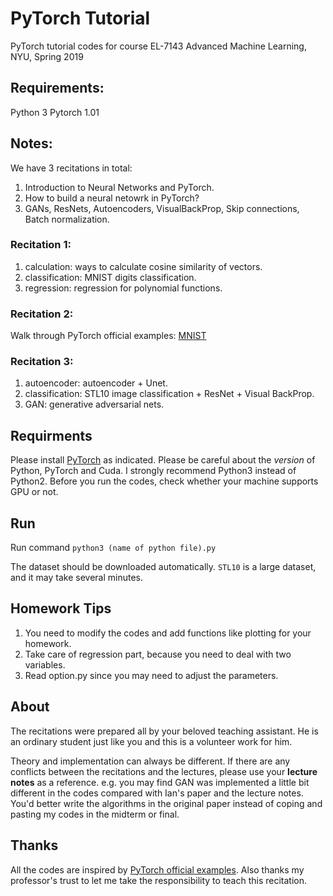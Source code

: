 # PyTorch Tutorial
PyTorch tutorial codes for course EL-7143 Advanced Machine Learning, NYU, Spring 2019

## Requirements:
Python 3
Pytorch 1.01

## Notes:
We have 3 recitations in total:
1. Introduction to Neural Networks and PyTorch.
2. How to build a neural netowrk in PyTorch?
3. GANs, ResNets, Autoencoders, VisualBackProp, Skip connections, Batch normalization.

### Recitation 1:
1. calculation: ways to calculate cosine similarity of vectors.
2. classification: MNIST digits classification.
3. regression: regression for polynomial functions.

### Recitation 2:
Walk through PyTorch official examples: [MNIST](https://github.com/pytorch/examples/tree/master/mnist)

### Recitation 3:
1. autoencoder: autoencoder + Unet.
2. classification: STL10 image classification + ResNet + Visual BackProp.
3. GAN: generative adversarial nets.

## Requirments
Please install [PyTorch](http://pytorch.org/) as indicated. Please be careful about the *version* of Python, PyTorch and Cuda. I strongly recommend Python3 instead of Python2. Before you run the codes, check whether your machine supports GPU or not.

## Run
Run command ```python3 (name of python file).py```

The dataset should be downloaded automatically. `STL10` is a large dataset, and it may take several minutes.

## Homework Tips
1. You need to modify the codes and add functions like plotting for your homework. 
2. Take care of regression part, because you need to deal with two variables.
3. Read option.py since you may need to adjust the parameters.

## About
The recitations were prepared all by your beloved teaching assistant. He is an ordinary student just like you and this is a volunteer work for him. 

Theory and implementation can always be different. If there are any conflicts between the recitations and the lectures, please use your **lecture notes** as a reference. e.g. you may find GAN was implemented a little bit different in the codes compared with Ian's paper and the lecture notes. You'd better write the algorithms in the original paper instead of coping and pasting my codes in the midterm or final.

## Thanks
All the codes are inspired by [PyTorch official examples](https://github.com/pytorch/examples). Also thanks my professor's trust to let me take the responsibility to teach this recitation.
